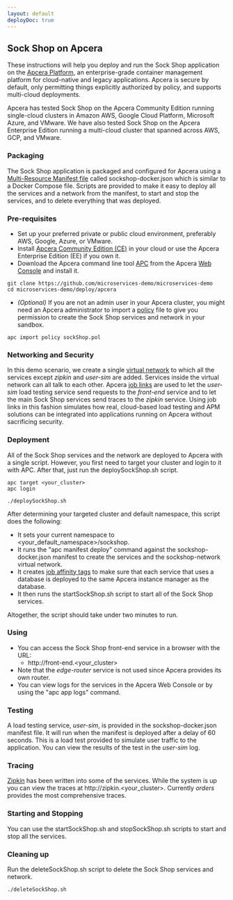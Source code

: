 ```yaml
---
layout: default
deployDoc: true
---
```


## Sock Shop on Apcera

These instructions will help you deploy and run the Sock Shop application on the [Apcera Platform](https://www.apcera.com/platform), an enterprise-grade container management platform for cloud-native and legacy applications.  Apcera is secure by default, only permitting things explicitly authorized by policy, and supports multi-cloud deployments.

Apcera has tested Sock Shop on the Apcera Community Edition running single-cloud clusters in Amazon AWS, Google Cloud Platform, Microsoft Azure, and VMware.  We have also tested Sock Shop on the Apcera Enterprise Edition running a multi-cloud cluster that spanned across AWS, GCP, and VMware.

### Packaging

The Sock Shop application is packaged and configured for Apcera using a [Multi-Resource Manifest file](https://docs.apcera.com/jobs/multi-resource-manifests/) called sockshop-docker.json which is similar to a Docker Compose file. Scripts are provided to make it easy to deploy all the services and a network from the manifest, to start and stop the services, and to delete everything that was deployed.

### Pre-requisites

- Set up your preferred private or public cloud environment, preferably AWS, Google, Azure, or VMware.
- Install [Apcera Community Edition (CE)](https://docs.apcera.com/setup/apcera-setup/) in your cloud or use the Apcera Enterprise Edition (EE) if you own it.
- Download the Apcera command line tool [APC](https://docs.apcera.com/quickstart/installing-apc/) from the Apcera [Web Console](https://docs.apcera.com/quickstart/using_console/) and install it.

```
git clone https://github.com/microservices-demo/microservices-demo
cd microservices-demo/deploy/apcera
```
- *(Optional)* If you are not an admin user in your Apcera cluster, you might need an Apcera administrator to import a [policy](https://docs.apcera.com/policy/introduction/) file to give you permission to create the Sock Shop services and network in your sandbox.

```
apc import policy sockShop.pol
```

### Networking and Security

In this demo scenario, we create a single [virtual network](https://docs.apcera.com/jobs/virtual-networks/) to which all the services except *zipkin* and *user-sim* are added. Services inside the virtual network can all talk to each other. Apcera [job links](https://docs.apcera.com/jobs/job-links/) are used to let the *user-sim* load testing service send requests to the *front-end* service and to let the main Sock Shop services send traces to the *zipkin* service. Using job links in this fashion simulates how real, cloud-based load testing and APM solutions can be integrated into applications running on Apcera without sacrificing security.

### Deployment

All of the Sock Shop services and the network are deployed to Apcera with a single script. However, you first need to target your cluster and login to it with APC. After that, just run the deploySockShop.sh script.

<!-- deploy-doc require-env APCERA_CLUSTER APCERA_USER APCERA_PASSWORD -->
<!-- deploy-doc-hidden pre-install
apc target $APCERA_CLUSTER
printf "$APCERA_USER\n$APCERA_PASSWORD\n" | apc login --basic
-->
```
apc target <your_cluster>
apc login
```
<!-- deploy-doc-start create-infrastructure -->

    ./deploySockShop.sh

<!-- deploy-doc-end -->

After determining your targeted cluster and default namespace, this script does the following:

- It sets your current namespace to \<your_default_namespace\>/sockshop.
- It runs the "apc manifest deploy" command against the sockshop-docker.json manifest to create the services and the sockshop-network virtual network.
- It creates [job affinity tags](https://docs.apcera.com/jobs/job-affinity/) to make sure that each service that uses a database is deployed to the same Apcera instance manager as the database.
- It then runs the startSockShop.sh script to start all of the Sock Shop services.

Altogether, the script should take under two minutes to run.

### Using

- You can access the Sock Shop front-end service in a browser with the URL:
  - http://front-end.\<your_cluster\>
- Note that the *edge-router* service is not used since Apcera provides its own router.
- You can view logs for the services in the Apcera Web Console or by using the "apc app logs" command.

### Testing

A load testing service, *user-sim*, is provided in the sockshop-docker.json manifest file. It will run when the manifest is deployed after a delay of 60 seconds. This is a load test provided to simulate user traffic to the application. You can view the results of the test in the *user-sim* log.

### Tracing
[Zipkin](http://zipkin.io/) has been written into some of the services. While the system is up you can view the traces at http://zipkin.\<your_cluster\>. Currently *orders* provides the most comprehensive traces.

### Starting and Stopping

You can use the startSockShop.sh and stopSockShop.sh scripts to start and stop all the services.

### Cleaning up

Run the deleteSockShop.sh script to delete the Sock Shop services and network.

<!-- deploy-doc-start destroy-infrastructure -->

    ./deleteSockShop.sh

<!-- deploy-doc-end -->
